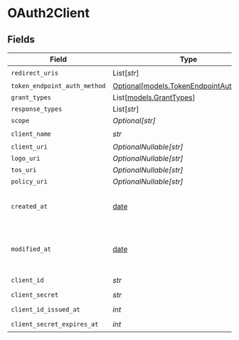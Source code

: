 # OAuth2Client


## Fields

| Field                                                                            | Type                                                                             | Required                                                                         | Description                                                                      |
| -------------------------------------------------------------------------------- | -------------------------------------------------------------------------------- | -------------------------------------------------------------------------------- | -------------------------------------------------------------------------------- |
| `redirect_uris`                                                                  | List[*str*]                                                                      | :heavy_check_mark:                                                               | N/A                                                                              |
| `token_endpoint_auth_method`                                                     | [Optional[models.TokenEndpointAuthMethod]](../models/tokenendpointauthmethod.md) | :heavy_minus_sign:                                                               | N/A                                                                              |
| `grant_types`                                                                    | List[[models.GrantTypes](../models/granttypes.md)]                               | :heavy_minus_sign:                                                               | N/A                                                                              |
| `response_types`                                                                 | List[*str*]                                                                      | :heavy_minus_sign:                                                               | N/A                                                                              |
| `scope`                                                                          | *Optional[str]*                                                                  | :heavy_minus_sign:                                                               | N/A                                                                              |
| `client_name`                                                                    | *str*                                                                            | :heavy_check_mark:                                                               | N/A                                                                              |
| `client_uri`                                                                     | *OptionalNullable[str]*                                                          | :heavy_minus_sign:                                                               | N/A                                                                              |
| `logo_uri`                                                                       | *OptionalNullable[str]*                                                          | :heavy_minus_sign:                                                               | N/A                                                                              |
| `tos_uri`                                                                        | *OptionalNullable[str]*                                                          | :heavy_minus_sign:                                                               | N/A                                                                              |
| `policy_uri`                                                                     | *OptionalNullable[str]*                                                          | :heavy_minus_sign:                                                               | N/A                                                                              |
| `created_at`                                                                     | [date](https://docs.python.org/3/library/datetime.html#date-objects)             | :heavy_check_mark:                                                               | Creation timestamp of the object.                                                |
| `modified_at`                                                                    | [date](https://docs.python.org/3/library/datetime.html#date-objects)             | :heavy_check_mark:                                                               | Last modification timestamp of the object.                                       |
| `client_id`                                                                      | *str*                                                                            | :heavy_check_mark:                                                               | N/A                                                                              |
| `client_secret`                                                                  | *str*                                                                            | :heavy_check_mark:                                                               | N/A                                                                              |
| `client_id_issued_at`                                                            | *int*                                                                            | :heavy_check_mark:                                                               | N/A                                                                              |
| `client_secret_expires_at`                                                       | *int*                                                                            | :heavy_check_mark:                                                               | N/A                                                                              |